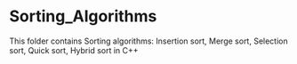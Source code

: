 # Sorting_Algorithms

This folder contains Sorting algorithms: Insertion sort, Merge sort, Selection sort, Quick sort, Hybrid sort in C++
